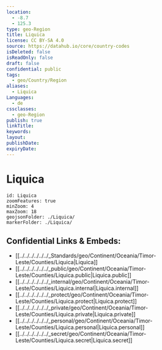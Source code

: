 ```yaml
---
location:
  - -8.7
  - 125.3
type: geo-Region
title: Liquica
license: CC BY-SA 4.0
source: https://datahub.io/core/country-codes
isDeleted: false
isReadOnly: false
draft: false
confidential: public
tags:
  - geo/Country/Region
aliases:
  - Liquica
Languages:
  - de
cssclasses:
  - geo-Region
publish: true
linkTitle:
keywords:
layout:
publishDate:
expiryDate:
---
```


# Liquica

```leaflet
id: Liquica
zoomFeatures: true 
minZoom: 4 
maxZoom: 18
geojsonFolder: ./Liquica/
markerFolder: ./Liquica/
```


## Confidential Links & Embeds: 
- [[../../../../../../_Standards/geo/Continent/Oceania/Timor-Leste/Counties/Liquica|Liquica]] 
- [[../../../../../../_public/geo/Continent/Oceania/Timor-Leste/Counties/Liquica.public|Liquica.public]] 
- [[../../../../../../_internal/geo/Continent/Oceania/Timor-Leste/Counties/Liquica.internal|Liquica.internal]] 
- [[../../../../../../_protect/geo/Continent/Oceania/Timor-Leste/Counties/Liquica.protect|Liquica.protect]] 
- [[../../../../../../_private/geo/Continent/Oceania/Timor-Leste/Counties/Liquica.private|Liquica.private]] 
- [[../../../../../../_personal/geo/Continent/Oceania/Timor-Leste/Counties/Liquica.personal|Liquica.personal]] 
- [[../../../../../../_secret/geo/Continent/Oceania/Timor-Leste/Counties/Liquica.secret|Liquica.secret]] 

